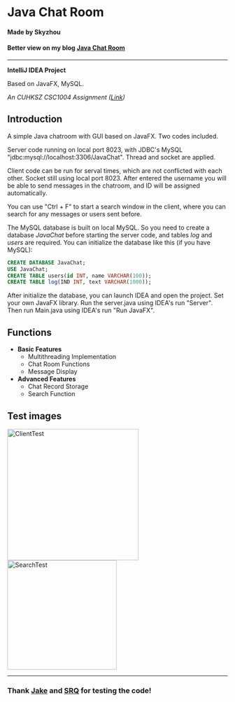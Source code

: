 # Java Chat Room
#### Made by Skyzhou
#### Better view on my blog [Java Chat Room](https://skyzhou.top/2025/01/16/Java_Chat_Room/)
---
**IntelliJ IDEA Project**

Based on JavaFX, MySQL.

*An CUHKSZ CSC1004 Assignment ([Link](https://guiliang.github.io/courses/cuhk-csc-1004/project-topics/java_chat_room.html))*

## Introduction

A simple Java chatroom with GUI based on JavaFX. Two codes included.

Server code running on local port 8023, with JDBC's MySQL "jdbc:mysql://localhost:3306/JavaChat". Thread and socket are applied.

Client code can be run for serval times, which are not conflicted with each other. Socket still using local port 8023. After entered the username you will be able to send messages in the chatroom, and ID will be assigned automatically.

You can use "Ctrl + F" to start a search window in the client, where you can search for any messages or users sent before.

The MySQL database is built on local MySQL. So you need to create a database *JavaChat* before starting the server code, and tables *log* and *users* are required. You can initialize the database like this (if you have MySQL):

```sql
CREATE DATABASE JavaChat;
USE JavaChat;
CREATE TABLE users(id INT, name VARCHAR(100));
CREATE TABLE log(IND INT, text VARCHAR(1000));
```

After initialize the database, you can launch IDEA and open the project. Set your own JavaFX library. Run the server.java using IDEA's run "Server". Then run Main.java using IDEA's run "Run JavaFX".

## Functions

- **Basic Features**
  - Multithreading Implementation
  - Chat Room Functions
  - Message Display
- **Advanced Features**
  - Chat Record Storage
  - Search Function

## Test images

<img src="https://img.z4a.net/images/2025/01/16/ClientTest.png" alt="ClientTest" width="300">
<img src="https://img.z4a.net/images/2025/01/16/SearchTest.png" alt="SearchTest" width="250">

---
  ### Thank [Jake](https://github.com/littlestarjake) and  [SRQ](https://github.com/SRQhuajiGabaxi) for testing the code!

